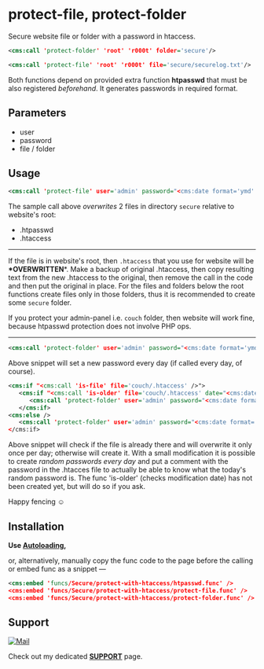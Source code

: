 # protect-file, protect-folder

Secure website file or folder with a password in htaccess.

```xml
<cms:call 'protect-folder' 'root' 'r000t' folder='secure'/>
```

```xml
<cms:call 'protect-file' 'root' 'r000t' file='secure/securelog.txt'/>
```

Both functions depend on provided extra function **htpasswd** that must be also registered *beforehand*. It generates passwords in required format.

## Parameters

* user
* password
* file / folder

## Usage

```xml
<cms:call 'protect-file' user='admin' password="<cms:date format='ymd' />" file='secure/protected.php'/>
```

The sample call above *overwrites* 2 files in directory `secure` relative to website's root:

* .htpasswd
* .htaccess

---

If the file is in website's root, then `.htaccess` that you use for website will be **\*OVERWRITTEN**\*. Make a backup of original .htaccess, then copy resulting text from the new .htaccess to the original, then remove the call in the code and then put the original in place. For the files and folders below the root functions create files only in those folders, thus it is recommended to create some `secure` folder.

If you protect your admin-panel i.e. `couch` folder, then website will work fine, because htpasswd protection does not involve PHP ops.

---

```xml
<cms:call 'protect-folder' user='admin' password="<cms:date format='ymd' />" folder='couch'/>
```

Above snippet will set a new password every day (if called every day, of course).

```xml
<cms:if "<cms:call 'is-file' file='couch/.htaccess' />">
   <cms:if "<cms:call 'is-older' file='couch/.htaccess' date="<cms:date format='ymd' />">
      <cms:call 'protect-folder' user='admin' password="<cms:date format='ymd' />" folder='couch'/>
   </cms:if>
<cms:else />
   <cms:call 'protect-folder' user='admin' password="<cms:date format='ymd' />" folder='couch'/>
</cms:if>
```

Above snippet will check if the file is already there and will overwrite it only once per day; otherwise will create it. With a small modification it is possible to create *random passwords every day* and put a comment with the password in the .htacces file to actually be able to know what the today's random password is. The func 'is-older' (checks modification date) has not been created yet, but will do so if you ask.

Happy fencing ☺

## Installation

**Use [Autoloading](https://github.com/trendoman/Cms-Fu/tree/master/ADDON-FUNCS-ON-DEMAND.md),**

or, alternatively, manually copy the func code to the page before the calling or embed func as a snippet —

```xml
<cms:embed 'funcs/Secure/protect-with-htaccess/htpasswd.func' />
<cms:embed 'funcs/Secure/protect-with-htaccess/protect-file.func' />
<cms:embed 'funcs/Secure/protect-with-htaccess/protect-folder.func' />
```

## Support

[![Mail](https://img.shields.io/badge/gmail-%23539CFF.svg?&style=for-the-badge&logo=gmail&logoColor=white)](mailto:"Anton"<tony.smirnov@gmail.com>?subject=[GitHub])

Check out my dedicated [**SUPPORT**](/SUPPORT.md) page.

